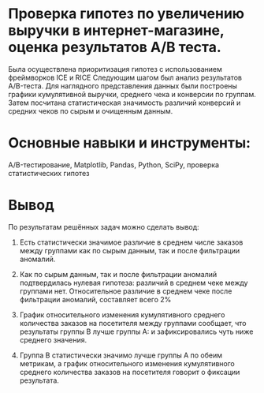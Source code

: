  
# Проверка гипотез по увеличению выручки в интернет-магазине, оценка результатов A/B теста.
Была осуществлена приоритизация гипотез с использованием фреймворков ICE и RICE
Следующим шагом был анализ результатов A/B-теста. Для наглядного представления данных
были построены графики кумулятивной выручки, среднего чека и конверсии по группам.
Затем посчитана статистическая значимость различий конверсий и средних чеков по сырым и
очищенным данным.
# Основные навыки и инструменты:
A/B-тестирование, Matplotlib, Pandas, Python, SciPy, проверка статистических гипотез

# Вывод 
По результатам решённых задач можно сделать вывод: 
1. Есть статистически значимое различие в среднем числе заказов между группами как по сырым данным, так и после фильтрации аномалий.

2. Как по сырым данным, так и после фильтрации аномалий подтвердилась нулевая гипотеза: различий в среднем чеке между группами нет. Относительное различие в среднем чеке после фильтрации аномалий, составляет всего 2%

3. График относительного изменения кумулятивного среднего количества заказов на посетителя между группами сообщает, что результаты группы B лучше группы A: и зафиксировались чуть ниже среднего значения.

4. Группа B статистически значимо лучше группы A по обеим метрикам, а график относительного изменения кумулятивного среднего количества заказов на посетителя говорит о фиксации результата.
